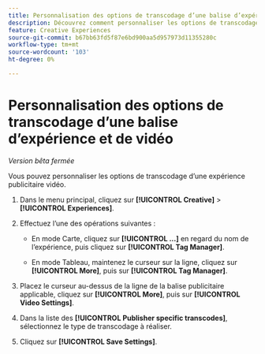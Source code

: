 ```yaml
---
title: Personnalisation des options de transcodage d’une balise d’expérience et de vidéo
description: Découvrez comment personnaliser les options de transcodage d’une balise publicitaire vidéo.
feature: Creative Experiences
source-git-commit: b67bb63fd5f87e6bd900aa5d957973d11355280c
workflow-type: tm+mt
source-wordcount: '103'
ht-degree: 0%

---
```


# Personnalisation des options de transcodage d’une balise d’expérience et de vidéo

*Version bêta fermée*

Vous pouvez personnaliser les options de transcodage d’une expérience publicitaire vidéo.

1. Dans le menu principal, cliquez sur **[!UICONTROL Creative]** > **[!UICONTROL Experiences]**.

1. Effectuez l’une des opérations suivantes :

   * En mode Carte, cliquez sur **[!UICONTROL ...]** en regard du nom de l’expérience, puis cliquez sur **[!UICONTROL Tag Manager]**.

   * En mode Tableau, maintenez le curseur sur la ligne, cliquez sur **[!UICONTROL More]**, puis sur **[!UICONTROL Tag Manager]**.

1. Placez le curseur au-dessus de la ligne de la balise publicitaire applicable, cliquez sur **[!UICONTROL More]**, puis sur **[!UICONTROL Video Settings]**.

1. Dans la liste des **[!UICONTROL Publisher specific transcodes]**, sélectionnez le type de transcodage à réaliser.

1. Cliquez sur **[!UICONTROL Save Settings]**.

